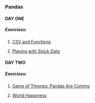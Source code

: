 ### Pandas

#### DAY ONE


##### Exercises:

1. [CSV and Functions](day-01/01)

2. [Playing with Stock Data](day-01/02)


#### DAY TWO


##### Exercises:



1. [Game of Thrones: Pandas Are Coming](day-02/01)

2. [World Happiness](day-02/02)
